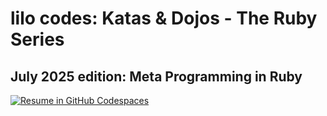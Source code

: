 lilo codes: Katas & Dojos - The Ruby Series
===========================================

July 2025 edition: Meta Programming in Ruby
-------------------------------------------

[![Resume in GitHub Codespaces](https://github.com/codespaces/badge.svg)](https://codespaces.new/tourlane/katas-2025-07-meta-programming?quickstart=1)
